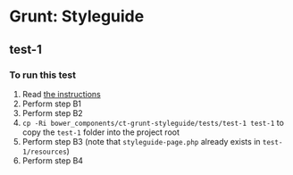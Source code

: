 # Grunt: Styleguide

## test-1

### To run this test

1. Read [the instructions](https://github.com/chrometoasters/ct-grunt-styleguide/blob/master/README.md#every-time-you-set-up-a-new-project)
1. Perform step B1
1. Perform step B2
1. `cp -Ri bower_components/ct-grunt-styleguide/tests/test-1 test-1` to copy the `test-1` folder into the project root
1. Perform step B3 (note that `styleguide-page.php` already exists in `test-1/resources`)
1. Perform step B4